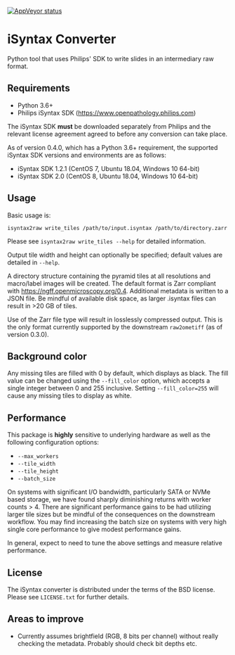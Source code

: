 [![AppVeyor status](https://ci.appveyor.com/api/projects/status/github/isyntax2raw)](https://ci.appveyor.com/project/gs-jenkins/isyntax2raw)

# iSyntax Converter

Python tool that uses Philips' SDK to write slides in an intermediary raw format.

## Requirements

* Python 3.6+
* Philips iSyntax SDK (https://www.openpathology.philips.com)

The iSyntax SDK __must__ be downloaded separately from Philips and the
relevant license agreement agreed to before any conversion can take place.

As of version 0.4.0, which has a Python 3.6+ requirement, the supported
iSyntax SDK versions and environments are as follows:

* iSyntax SDK 1.2.1 (CentOS 7, Ubuntu 18.04, Windows 10 64-bit)
* iSyntax SDK 2.0 (CentOS 8, Ubuntu 18.04, Windows 10 64-bit)

## Usage

Basic usage is:

    isyntax2raw write_tiles /path/to/input.isyntax /path/to/directory.zarr

Please see `isyntax2raw write_tiles --help` for detailed information.

Output tile width and height can optionally be specified; default values are
detailed in `--help`.

A directory structure containing the pyramid tiles at all resolutions and
macro/label images will be created.  The default format is Zarr compliant with https://ngff.openmicroscopy.org/0.4.
Additional metadata is written to a JSON file.  Be mindful of available disk space, as
larger .isyntax files can result in >20 GB of tiles.

Use of the Zarr file type will result in losslessly compressed output.  This
is the only format currently supported by the downstream `raw2ometiff` (as of
version 0.3.0).

## Background color

Any missing tiles are filled with 0 by default, which displays as black.
The fill value can be changed using the `--fill_color` option, which accepts
a single integer between 0 and 255 inclusive.  Setting `--fill_color=255`
will cause any missing tiles to display as white.

## Performance

This package is __highly__ sensitive to underlying hardware as well as
the following configuration options:

 * `--max_workers`
 * `--tile_width`
 * `--tile_height`
 * `--batch_size`

On systems with significant I/O bandwidth, particularly SATA or
NVMe based storage, we have found sharply diminishing returns with worker
counts > 4.  There are significant performance gains to be had utilizing
larger tile sizes but be mindful of the consequences on the downstream
workflow.  You may find increasing the batch size on systems with very
high single core performance to give modest performance gains.

In general, expect to need to tune the above settings and measure
relative performance.

## License

The iSyntax converter is distributed under the terms of the BSD license.
Please see `LICENSE.txt` for further details.

## Areas to improve

* Currently assumes brightfield (RGB, 8 bits per channel) without really
  checking the metadata.  Probably should check bit depths etc.
